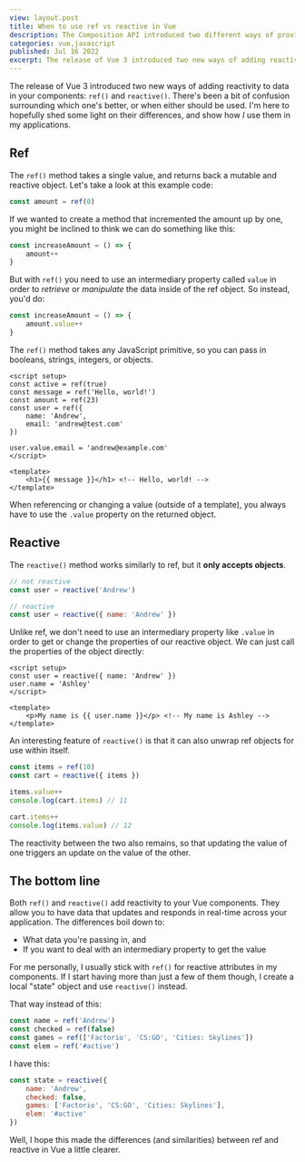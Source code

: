 ```yaml
---
view: layout.post
title: When to use ref vs reactive in Vue
description: The Composition API introduced two different ways of providing reactivity in your Vue app, but it can be a bit confusing when choosing which method you should use.
categories: vue,javascript
published: Jul 16 2022
excerpt: The release of Vue 3 introduced two new ways of adding reactivity to data in your components, ref and reactive. There's been a bit of confusion surrounding which one's better, or when either should be used. I'm here to hopefully shed some light on their differences, and show how I use them in my applications.
---
```


The release of Vue 3 introduced two new ways of adding reactivity to data in your components: `ref()` and `reactive()`. There's been a bit of confusion surrounding which one's better, or when either should be used. I'm here to hopefully shed some light on their differences, and show how _I_ use them in my applications.

## Ref

The `ref()` method takes a single value, and returns back a mutable and reactive object. Let's take a look at this example code:

```js
const amount = ref(0)
```

If we wanted to create a method that incremented the amount up by one, you might be inclined to think we can do something like this:

```js
const increaseAmount = () => {
    amount++
}
```

But with `ref()` you need to use an intermediary property called `value` in order to _retrieve_ or _manipulate_ the data inside of the ref object. So instead, you'd do:

```js
const increaseAmount = () => {
    amount.value++
}
```

The `ref()` method takes any JavaScript primitive, so you can pass in booleans, strings, integers, or objects.

```vue
<script setup>
const active = ref(true)
const message = ref('Hello, world!')
const amount = ref(23)
const user = ref({
    name: 'Andrew',
    email: 'andrew@test.com'
})

user.value.email = 'andrew@example.com'
</script>

<template>
    <h1>{{ message }}</h1> <!-- Hello, world! -->
</template>
```

When referencing or changing a value (outside of a template), you always have to use the `.value` property on the returned object.

## Reactive

The `reactive()` method works similarly to ref, but it **only accepts objects**.

```js
// not reactive
const user = reactive('Andrew')

// reactive
const user = reactive({ name: 'Andrew' })
```

Unlike ref, we don't need to use an intermediary property like `.value` in order to get or change the properties of our reactive object. We can just call the properties of the object directly:

```vue
<script setup>
const user = reactive({ name: 'Andrew' })
user.name = 'Ashley'
</script>

<template>
    <p>My name is {{ user.name }}</p> <!-- My name is Ashley -->
</template>
```

An interesting feature of `reactive()` is that it can also unwrap ref objects for use within itself.

```js
const items = ref(10)
const cart = reactive({ items })

items.value++
console.log(cart.items) // 11

cart.items++
console.log(items.value) // 12
```

The reactivity between the two also remains, so that updating the value of one triggers an update on the value of the other.

## The bottom line

Both `ref()` and `reactive()` add reactivity to your Vue components. They allow you to have data that updates and responds in real-time across your application. The differences boil down to:

- What data you're passing in, and 
- If you want to deal with an intermediary property to get the value

For me personally, I usually stick with `ref()` for reactive attributes in my components. If I start having more than just a few of them though, I create a local "state" object and use `reactive()` instead.

That way instead of this:

```js
const name = ref('Andrew')
const checked = ref(false)
const games = ref(['Factorio', 'CS:GO', 'Cities: Skylines'])
const elem = ref('#active')
```

I have this:

```js
const state = reactive({
    name: 'Andrew',
    checked: false,
    games: ['Factorio', 'CS:GO', 'Cities: Skylines'],
    elem: '#active'
})
```

Well, I hope this made the differences (and similarities) between ref and reactive in Vue a little clearer.
